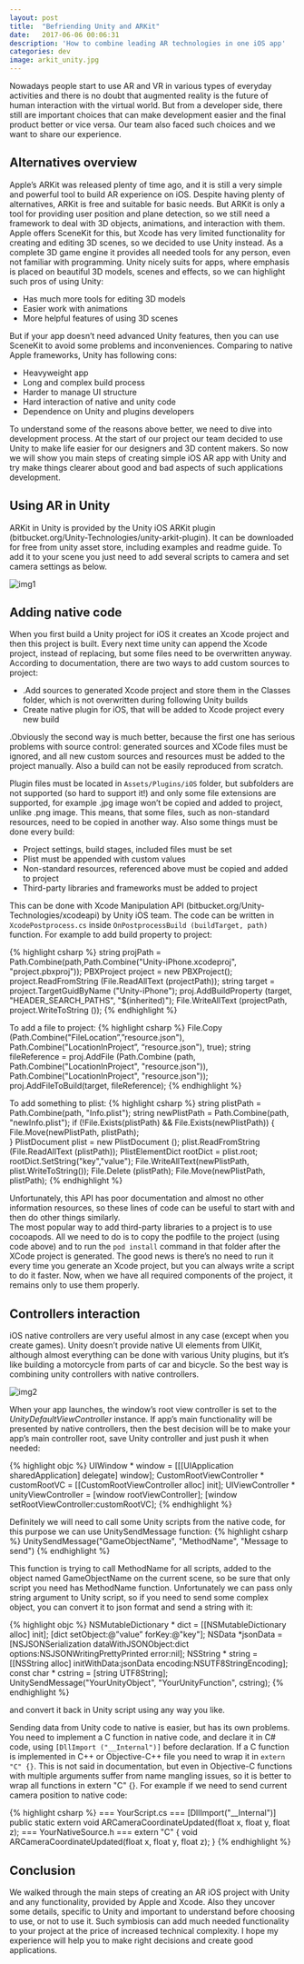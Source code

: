 ```yaml
---
layout: post
title:  "Befriending Unity and ARKit"
date:   2017-06-06 00:06:31
description: 'How to combine leading AR technologies in one iOS app'
categories: dev
image: arkit_unity.jpg
---
```


Nowadays people start to use AR and VR in various types of everyday activities and there is no doubt that augmented reality is the future of human interaction with the virtual world. But from a developer side, there still are important choices that can make development easier and the final product better or vice versa. Our team also faced such choices and we want to share our experience.

## Alternatives overview
Apple’s ARKit was released plenty of time ago, and it is still a very simple and powerful tool to build AR experience on iOS. Despite having plenty of alternatives, ARKit is free and suitable for basic needs. But ARKit is only a tool for providing user position and plane detection, so we still need a framework to deal with 3D objects, animations, and interaction with them. Apple offers SceneKit for this, but Xcode has very limited functionality for creating and editing 3D scenes, so we decided to use Unity instead. As a complete 3D game engine it provides all needed tools for any person, even not familiar with programming. Unity nicely suits for apps, where emphasis is placed on beautiful 3D models, scenes and effects, so we can highlight such pros of using Unity:
- Has much more tools for editing 3D models
- Easier work with animations
- More helpful features of using 3D scenes  

But if your app doesn’t need advanced Unity features, then you can use SceneKit to avoid some problems and inconveniences. Comparing to native Apple frameworks, Unity has following cons:
- Heavyweight app
- Long and complex build process
- Harder to manage UI structure
- Hard interaction of native and unity code
- Dependence on Unity and plugins developers  

To understand some of the reasons above better, we need to dive into development process. At the start of our project our team decided to use Unity to make life easier for our designers and 3D content makers. So now we will show you main steps of creating simple iOS AR app with Unity and try make things clearer about good and bad aspects of such applications development. 

## Using AR in Unity
ARKit in Unity is provided by the Unity iOS ARKit plugin (bitbucket.org/Unity-Technologies/unity-arkit-plugin). It can be downloaded for free from unity asset store, including examples and readme guide. To add it to your scene you just need to add several scripts to camera and set camera settings as below.

![img1](https://eknm-hub-public.s3.eu-central-1.amazonaws.com/arkit_unity/image1.jpg)

## Adding native code
When you first build a Unity project for iOS it creates an Xcode project and then this project is built. Every next time unity can append the Xcode project, instead of replacing, but some files need to be overwritten anyway. According to documentation, there are two ways to add custom sources to project:
- .Add sources to generated Xcode project and store them in the Classes folder, which is not overwritten during following Unity builds
- Create native plugin for iOS, that will be added to Xcode project every new build  

.Obviously the second way is much better, because the first one has serious problems with source control: generated sources and XCode files must be ignored, and all new custom sources and resources must be added to the project manually. Also a build can not be easily reproduced from scratch.

Plugin files must be located in `Assets/Plugins/iOS` folder, but subfolders are not supported (so hard to support it!) and only some file extensions are supported, for example .jpg image won’t be copied and added to project, unlike .png image. This means, that some files, such as non-standard resources, need to be copied in another way. 
Also some things must be done every build:
- Project settings, build stages, included files must be set
- Plist must be appended with custom values
- Non-standard resources, referenced above must be copied and added to project
- Third-party libraries and frameworks must be added to project  

This can be done with Xcode Manipulation API (bitbucket.org/Unity-Technologies/xcodeapi) by Unity iOS team. The code can be written in `XcodePostprocess.cs` inside `OnPostprocessBuild (buildTarget, path)` function.
For example to add build property to project:

{% highlight csharp %}
string projPath = Path.Combine(path,Path.Combine("Unity-iPhone.xcodeproj", "project.pbxproj"));
PBXProject project = new PBXProject();
project.ReadFromString (File.ReadAllText (projectPath));
string target = project.TargetGuidByName ("Unity-iPhone");
proj.AddBuildProperty (target, "HEADER_SEARCH_PATHS", "$(inherited)");
File.WriteAllText (projectPath, project.WriteToString ());
{% endhighlight %}

To add a file to project:
{% highlight csharp %}
File.Copy (Path.Combine("FileLocation”,”resource.json"), Path.Combine("LocationInProject”, “resource.json"), true);
string fileReference = proj.AddFile (Path.Combine (path, Path.Combine("LocationInProject", "resource.json")), Path.Combine("LocationInProject", "resource.json"));
proj.AddFileToBuild(target, fileReference);
{% endhighlight %}

To add something to plist:
{% highlight csharp %}
string plistPath = Path.Combine(path, "Info.plist");
string newPlistPath = Path.Combine(path, "newInfo.plist");
if (!File.Exists(plistPath) && File.Exists(newPlistPath)) {
    File.Move(newPlistPath, plistPath);  
}
PlistDocument plist = new PlistDocument ();
plist.ReadFromString (File.ReadAllText (plistPath));
PlistElementDict rootDict = plist.root;
rootDict.SetString("key","value");
File.WriteAllText(newPlistPath, plist.WriteToString());
File.Delete (plistPath);
File.Move(newPlistPath, plistPath); 
{% endhighlight %}

Unfortunately, this API has poor documentation and almost no other information resources, so these lines of code can be useful to start with and then do other things similarly.  
The most popular way to add third-party libraries to a project is to use cocoapods. All we need to do is to copy the podfile to the project (using code above) and to run the `pod install` command in that folder after the XCode project is generated. The good news is there’s no need to run it every time you generate an Xcode project, but you can always write a script to do it faster. Now, when we have all required components of the project, it remains only to use them properly.

## Controllers interaction
iOS native controllers are very useful almost in any case (except when you create games). Unity doesn’t provide native UI elements from UIKit, although almost everything can be done with various Unity plugins, but it’s like building a motorcycle from parts of car and bicycle. So the best way is combining unity controllers with native controllers.

![img2](https://eknm-hub-public.s3.eu-central-1.amazonaws.com/arkit_unity/image2.jpg)

When your app launches, the window’s root view controller is set to the *UnityDefaultViewController* instance. If app’s main functionality will be presented by native controllers, then the best decision will be to make your app’s main controller root, save Unity controller and just push it when needed:

{% highlight objc %}
UIWindow * window = [[[UIApplication sharedApplication] delegate] window];
CustomRootViewController * customRootVC = [[CustomRootViewController alloc] init];
UIViewController * unityViewController = [window rootViewController];
[window setRootViewController:customRootVC];
{% endhighlight %}

Definitely we will need to call some Unity scripts from the native code, for this purpose we can use UnitySendMessage function:
{% highlight csharp %}
UnitySendMessage("GameObjectName", "MethodName", "Message to send")
{% endhighlight %}

This function is trying to call MethodName for all scripts, added to the object named GameObjectName on the current scene, so be sure that only script you need has MethodName function. Unfortunately we can pass only string argument to Unity script, so if you need to send some complex object, you can convert it to json format and send a string with it:

{% highlight objc %}
NSMutableDictionary * dict = [[NSMutableDictionary alloc] init];
[dict setObject:@”value” forKey:@"key"];
NSData *jsonData = [NSJSONSerialization dataWithJSONObject:dict
                               options:NSJSONWritingPrettyPrinted                                                         error:nil];
NSString * string = [[NSString alloc] initWithData:jsonData encoding:NSUTF8StringEncoding];
const char * cstring = [string UTF8String];
UnitySendMessage("YourUnityObject", "YourUnityFunction", cstring);
{% endhighlight %}

and convert it back in Unity script using any way you like.  

Sending data from Unity code to native is easier, but has its own problems. You need to implement a C function in native code, and declare it in C# code, using `[DllImport ("__Internal")]` before declaration. If a C function is implemented in C++ or Objective-C++ file you need to wrap it in `extern "C" {}`. This is not said in documentation, but even in Objective-C functions with multiple arguments suffer from name mangling issues, so it is better to wrap all functions in extern "C" {}. For example if we need to send current camera position to native code:

{% highlight csharp %}
=== YourScript.cs ===
[DllImport("__Internal")]
public static extern void ARCameraCoordinateUpdated(float x, float y, float z);
=== YourNativeSource.h === 
extern "C" {
    void ARCameraCoordinateUpdated(float x, float y, float z);
}
{% endhighlight %}

## Conclusion
We walked through the main steps of creating an AR iOS project with Unity and any functionality, provided by Apple and Xcode. Also they uncover some details, specific to Unity and important to understand before choosing to use, or not to use it. Such symbiosis can add much needed functionality to your project at the price of increased technical complexity.
I hope my experience will help you to make right decisions and create good applications.
